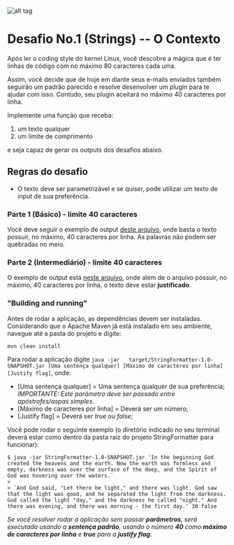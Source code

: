 ﻿![alt tag](https://ibb.co/cTC0Sn)

# Desafio No.1 (Strings) -- O Contexto
Após ler o coding style do kernel Linux, você descobre a mágica que é 
ter linhas de código com no máximo 80 caracteres cada uma.

Assim, você decide que de hoje em diante seus e-mails enviados também 
seguirão um padrão parecido e resolve desenvolver um plugin para te ajudar
com isso. Contudo, seu plugin aceitará no máximo 40 caracteres por linha.

Implemente uma função que receba: 
1. um texto qualquer
2. um limite de comprimento  

e seja capaz de gerar os outputs dos desafios abaixo.


## Regras do desafio
- O texto deve ser parametrizável e se quiser, pode utilizar um texto de input de sua preferência.

### Parte 1 (Básico) - limite 40 caracteres
Você deve seguir o exemplo de output [deste arquivo](https://github.com/idwall/desafios/blob/master/strings/output_parte1.txt), onde basta o texto possuir, no máximo, 40 caracteres por linha. As palavras não podem ser quebradas no meio.

### Parte 2 (Intermediário) - limite 40 caracteres
O exemplo de output está [neste arquivo](https://github.com/idwall/desafios/blob/master/strings/output-parte2.txt), onde além de o arquivo possuir, no máximo, 40 caracteres por linha, o texto deve estar **justificado**.


### "Building and running"
Antes de rodar a aplicação, as dependências devem ser instaladas. Considerando que o Apache Maven já está instalado em seu ambiente, navegue até a pasta do projeto e digite:
    
    mvn clean install

Para rodar a aplicação digite `java -jar   target/StringFormatter-1.0-SNAPSHOT.jar [Uma sentença qualquer] [Máximo de caracteres por linha] [Justify flag]`, onde:
- [Uma sentença qualquer] = Uma sentença qualquer de sua preferência; _IMPORTANTE: Este parâmetro deve ser passado entre apóstrofes/aspas simples_.
- [Máximo de caracteres por linha] = Deverá ser um número;
- [Justify flag] = Deverá ser _true_ ou _false_;

Você pode rodar o seguinte exemplo (o diretório indicado no seu terminal deverá estar como dentro da pasta raiz do projeto StringFormatter para funcionar):

    $ java -jar StringFormatter-1.0-SNAPSHOT.jar 'In the beginning God created the heavens and the earth. Now the earth was formless and empty, darkness was over the surface of the deep, and the Spirit of God was hovering over the waters.`
    >
    > `And God said, "Let there be light," and there was light. God saw that the light was good, and he separated the light from the darkness. God called the light "day," and the darkness he called "night." And there was evening, and there was morning - the first day.' 30 false
    
_Se você resolver rodar a aplicação sem passar **parâmetros**, será executada usando a **sentença padrão**, usando o número **40** como **máximo de caracteres por linha** e **true** para a **justify flag**._